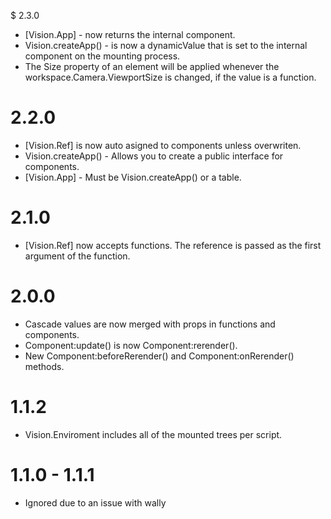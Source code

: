 $ 2.3.0
* [Vision.App] - now returns the internal component.
* Vision.createApp() - is now a dynamicValue that is set to the internal component on the mounting process.
* The Size property of an element will be applied whenever the workspace.Camera.ViewportSize is changed, if the value is a function.

# 2.2.0
* [Vision.Ref] is now auto asigned to components unless overwriten.
* Vision.createApp() - Allows you to create a public interface for components.
* [Vision.App] - Must be Vision.createApp() or a table.

# 2.1.0
* [Vision.Ref] now accepts functions. The reference is passed as the first argument of the function.

# 2.0.0
* Cascade values are now merged with props in functions and components.
* Component:update() is now Component:rerender().
* New Component:beforeRerender() and Component:onRerender() methods.

# 1.1.2
* Vision.Enviroment includes all of the mounted trees per script.

# 1.1.0 - 1.1.1
* Ignored due to an issue with wally